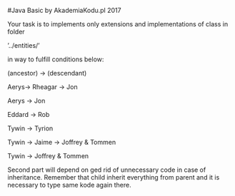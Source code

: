 #Java Basic by AkademiaKodu.pl 2017


Your task is to implements only extensions and implementations of class in folder 

’../entities/’ 

in way to fulfill conditions below:

(ancestor) -> (descendant)

Aerys-> Rheagar -> Jon

Aerys -> Jon

Eddard -> Rob

Tywin -> Tyrion

Tywin -> Jaime -> Joffrey & Tommen

Tywin -> Joffrey & Tommen

Second part will depend on ged rid of unnecessary code in case of inheritance. 
Remember that child inherit everything from parent and it is necessary to type 
same kode again there.